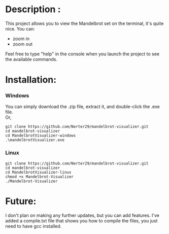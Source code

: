 # Description :

This project allows you to view the Mandelbrot set on the terminal, it's quite nice.
You can:
- zoom in
- zoom out

Feel free to type "help" in the console when you launch the project to see the available commands.
# Installation:  

### Windows
You can simply download the .zip file, extract it, and double-click the .exe file.  
Or,

```
git clone https://github.com/Nerter29/mandelbrot-visualizer.git
cd mandelbrot-visualizer  
cd MandelbrotVisualizer-windows  
.\mandelbrotVisualizer.exe  
```
### Linux
```
git clone https://github.com/Nerter29/mandelbrot-visualizer.git  
cd mandelbrot-visualizer  
cd MandelbrotVisualizer-linux  
chmod +x Mandelbrot-Visualizer  
./Mandelbrot-Visualizer
```
# Future:  
I don't plan on making any further updates, but you can add features.
I've added a compile.txt file that shows you how to compile the files, you just need to have gcc installed.





